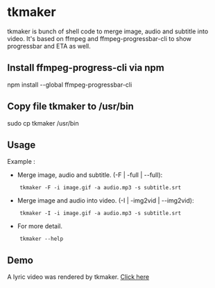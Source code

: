 # tkmaker
tkmaker is bunch of shell code to merge image, audio and subtitle into video. It's based on ffmpeg and ffmpeg-progressbar-cli to show progressbar and ETA as well.

## Install ffmpeg-progress-cli via npm
npm install --global ffmpeg-progressbar-cli

## Copy file tkmaker to /usr/bin
sudo cp tkmaker /usr/bin

## Usage
Example : 
* Merge image, audio and subtitle. (-F | -full | --full): 
```shell
    tkmaker -F -i image.gif -a audio.mp3 -s subtitle.srt
```
* Merge image and audio into video. (-I | -img2vid | --img2vid): 
```shell
    tkmaker -I -i image.gif -a audio.mp3 -s subtitle.srt
```
* For more detail.
```shell
    tkmaker --help
```

## Demo
A lyric video was rendered by tkmaker. [Click here](https://www.youtube.com/watch?v=Q8CjOPsLenY)
